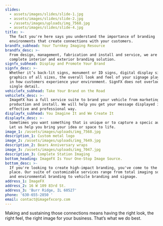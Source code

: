 ```yaml
---
slides:
  - assets/images/slides/slide-1.jpg
  - assets/images/slides/slide-2.jpg
  - /assets/images/uploads/img_7568.jpg
  - assets/images/slides/slide-4.jpg
title: >-
  The fact you're here says you understand the importance of branding
  environments that create connections with your customers.
brandfx_subhead: Your Turnkey Imaging Resource
brandfx_desc: >-
  From design, management, fabrication and install and service, we are your
  complete interior and exterior branding solution.
signfx_subhead: Display and Promote Your Brand
signfx_desc: >-
  Whether it’s back-lit signs, monument or ID signs, digital display signage or
  graphics of all sizes, the overall look and feel of your signage play a role
  in how customers experience your environment. SignFX does not overlook a
  single detail.
vehiclefx_subhead: Take Your Brand on the Road
vehiclefx_desc: >-
  ImageFX has a full service suite to brand your vehicle from marketing, design,
  production and install. We will help you get your message displayed in an
  effective and professional way.
displayfx_subhead: You Imagine It and We Create It
displayfx_desc: >-
  Sometimes you want something that is unique or to capture a specic audience.
  Let us help you bring your idea or space to life.
image_1: /assets/images/uploads/img_7568.jpg
description_1: Custom metal logo
image_2: /assets/images/uploads/img_7649.jpg
description_2: Bears Anniversary wraps
image_3: /assets/images/uploads/img_7047.jpg
description_3: Complete Station Imaging
bottom_heading: ImageFX Is Your One-Stop Image Source.
bottom_desc: >-
  If you're looking to create high-impact branding, you've come to the right
  place. Our suite of customizable services range from total imaging solutions
  and environmental branding to vehicle branding and signage.
address_1: ImageFX
address_2: 16 W 109 83rd St.
address_3: 'Burr Ridge, IL 60527'
phone: '630-655-2850 '
email: contact@imagefxcorp.com
---
```


Making and sustaining those connections means having the right look, the right feel, the right image for your business. That’s what we do best.
